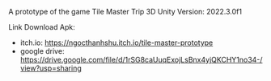 A prototype of the game Tile Master Trip 3D
Unity Version: 2022.3.0f1

Link Download Apk:
- itch.io: https://ngocthanhshu.itch.io/tile-master-prototype
- google drive: https://drive.google.com/file/d/1rSG8caUuqExojLsBnx4yjQKCHY1no34-/view?usp=sharing
